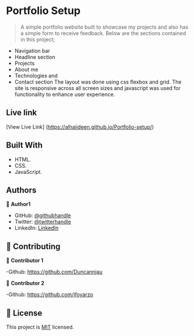 # Portfolio Setup

> A simple portfolio website built to showcase my projects and also has a simple form to receive feedback. Below are the sections contained in this project;
- Navigation bar
- Headline section
- Projects
- About me
- Technologies and
- Contact section
The layout was done using css flexbox and grid.
The site is responsive across all screen sizes and javascript was used for functionality to enhance user experience.

## Live link

[View Live Link] (https://alhajideen.github.io/Portfolio-setup/)

## Built With

- HTML.
- CSS.
- JavaScript.

## Authors

👤 **Author1**

- GitHub: [@githubhandle](https://github.com/Alhajideen)
- Twitter: [@twitterhandle](https://twitter.com/Alhaji_deen1)
- LinkedIn: [LinkedIn](https://linkedin.com/in/nurudeen-salifu-776753244)

## 🤝 Contributing

👤 **Contributor 1**

-Github: https://github.com/Duncannjau

👤 **Contributor 2**

-Github: https://github.com/jfoyarzo

## 📝 License

This project is [MIT](./LICENSE) licensed.